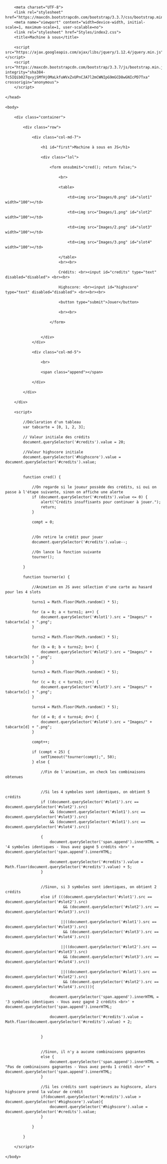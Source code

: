 <html lang="en">
    <head>

        <meta charset="UTF-8">
        <link rel="stylesheet" href="https://maxcdn.bootstrapcdn.com/bootstrap/3.3.7/css/bootstrap.min.css">
        <meta name="viewport" content="width=device-width, initial-scale=1, maximum-scale=1, user-scalable=no">
        <link rel="stylesheet" href="Styles/index2.css">
        <title>Machine à sous</title>

        <script src="https://ajax.googleapis.com/ajax/libs/jquery/1.12.4/jquery.min.js"></script>
        <script src="https://maxcdn.bootstrapcdn.com/bootstrap/3.3.7/js/bootstrap.min.js" integrity="sha384-Tc5IQib027qvyjSMfHjOMaLkfuWVxZxUPnCJA7l2mCWNIpG9mGCD8wGNIcPD7Txa" crossorigin="anonymous">
        </script>
        
    </head>

    <body>

        <div class="container">

            <div class="row">

                <div class="col-md-7">

                    <h1 id="first">Machine à sous en JS</h1>

                    <div class="lol">

                        <form onsubmit="cred(); return false;">

                            <br>

                            <table>

                                <td><img src="Images/0.png" id="slot1" width="100"></td>

                                <td><img src="Images/1.png" id="slot2" width="100"></td>

                                <td><img src="Images/2.png" id="slot3" width="100"></td>

                                <td><img src="Images/3.png" id="slot4" width="100"></td>

                            </table>
                            <br><br>

                            Crédits: <br><input id="credits" type="text" disabled="disabled"> <br><br>

                            Highscore: <br><input id="highscore" type="text" disabled="disabled"> <br><br><br>

                            <button type="submit">Jouer</button>

                            <br><br>

                        </form>    


                    </div>
                </div>

                <div class="col-md-5">

                    <br>

                    <span class="append"></span>

                </div>

            </div>

        </div>

        <script>

            //Déclaration d'un tableau
            var tabcarte = [0, 1, 2, 3];

            // Valeur initiale des crédits
            document.querySelector('#credits').value = 20;

            //Valeur highscore initiale
            document.querySelector('#highscore').value = document.querySelector('#credits').value;


            function cred() {

                //On regarde si le joueur possède des crédits, si oui on passe à l'étape suivante, sinon on affiche une alerte
                if (document.querySelector('#credits').value <= 0) {
                    alert("Crédits insuffisants pour continuer à jouer.");
                    return;
                }

                compt = 0;


                //On retire le crédit pour jouer
                document.querySelector('#credits').value--;

                //On lance la fonction suivante
                tourner();

            }

            function tourner(e) {

                //Animation en JS avec sélection d'une carte au hasard pour les 4 slots

                turns1 = Math.floor(Math.random() * 5);

                for (a = 0; a < turns1; a++) {
                    document.querySelector('#slot1').src = "Images/" + tabcarte[a] + ".png";
                }

                turns2 = Math.floor(Math.random() * 5);

                for (b = 0; b < turns2; b++) {
                    document.querySelector('#slot2').src = "Images/" + tabcarte[b] + ".png";
                }

                turns3 = Math.floor(Math.random() * 5);

                for (c = 0; c < turns3; c++) {
                    document.querySelector('#slot3').src = "Images/" + tabcarte[c] + ".png";
                }

                turns4 = Math.floor(Math.random() * 5);

                for (d = 0; d < turns4; d++) {
                    document.querySelector('#slot4').src = "Images/" + tabcarte[d] + ".png";
                }

                compt++;

                if (compt < 25) {
                    setTimeout("tourner(compt);", 50);
                } else {

                    //Fin de l'animation, on check les combinaisons obtenues


                    //Si les 4 symboles sont identiques, on obtient 5 crédits
                    if ((document.querySelector('#slot1').src == document.querySelector('#slot2').src) 
                        && (document.querySelector('#slot1').src == document.querySelector('#slot3').src) 
                        && (document.querySelector('#slot1').src == document.querySelector('#slot4').src)) 

                    {
                        document.querySelector('span.append').innerHTML = '4 symboles identiques - Vous avez gagné 5 crédits <br>' + document.querySelector('span.append').innerHTML;

                        document.querySelector('#credits').value = Math.floor(document.querySelector('#credits').value) + 5;
                    }


                    //Sinon, si 3 symboles sont identiques, on obtient 2 crédits
                    else if (((document.querySelector('#slot1').src == document.querySelector('#slot2').src) 
                              && (document.querySelector('#slot2').src == document.querySelector('#slot3').src)) 

                             ||((document.querySelector('#slot1').src == document.querySelector('#slot3').src) 
                              && (document.querySelector('#slot3').src == document.querySelector('#slot4').src)) 
                             
                             ||((document.querySelector('#slot2').src == document.querySelector('#slot3').src) 
                              && (document.querySelector('#slot3').src == document.querySelector('#slot4').src)) 
                             
                             ||((document.querySelector('#slot1').src == document.querySelector('#slot2').src) 
                              && (document.querySelector('#slot2').src == document.querySelector('#slot4').src))){

                        document.querySelector('span.append').innerHTML = '3 symboles identiques - Vous avez gagné 2 crédits <br>' + document.querySelector('span.append').innerHTML;

                        document.querySelector('#credits').value = Math.floor(document.querySelector('#credits').value) + 2;


                    }


                    //Sinon, il n'y a aucune combinaisons gagnantes
                    else {
                        document.querySelector('span.append').innerHTML = "Pas de combinaisons gagnantes - Vous avez perdu 1 crédit <br>" + document.querySelector('span.append').innerHTML;
                    }

                    //Si les crédits sont supérieurs au highscore, alors highscore prend la valeur de crédit
                    if(document.querySelector('#credits').value > document.querySelector('#highscore').value){
                        document.querySelector('#highscore').value = document.querySelector('#credits').value;
                    }

                }

            }

        </script>

    </body>

</html>
